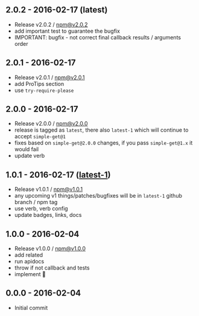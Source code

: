 

## 2.0.2 - 2016-02-17 (latest)
- Release v2.0.2 / npm@v2.0.2
- add important test to guarantee the bugfix
- IMPORTANT: bugfix - not correct final callback results / arguments order

## 2.0.1 - 2016-02-17
- Release v2.0.1 / npm@v2.0.1
- add ProTips section
- use `try-require-please`

## 2.0.0 - 2016-02-17
- Release v2.0.0 / npm@v2.0.0
- release is tagged as `latest`, there also `latest-1` which will continue to accept `simple-get@1`
- fixes based on `simple-get@2.0.0` changes, if you pass `simple-get@1.x` it would fail
- update verb

## 1.0.1 - 2016-02-17 ([latest-1](https://github.com/tunnckoCore/request-all/blob/latest-1/CHANGELOG.md))
- Release v1.0.1 / npm@v1.0.1
- any upcoming v1 things/patches/bugfixes will be in `latest-1` github branch / npm tag
- use verb, verb config
- update badges, links, docs

## 1.0.0 - 2016-02-04
- Release v1.0.0 / npm@v1.0.0
- add related
- run apidocs
- throw if not callback and tests
- implement :star2:

## 0.0.0 - 2016-02-04
- Initial commit